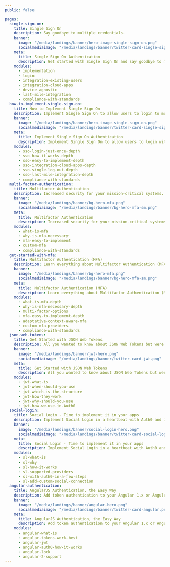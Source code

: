 ```yaml
---
public: false

pages:
  single-sign-on:
    title: Single Sign On
    description: Say goodbye to multiple credentials.
    banner:
      image: "/media/landings/banner/hero-image-single-sign-on.png"
      socialmediaimage: "/media/landings/banner/twitter-card-single-sign-on.png"
    meta:
      title: Single Sign On Authentication
      description: Get started with Single Sign On and say goodbye to multiple credentials.
    modules:
      - implementation
      - login
      - integration-existing-users
      - integration-cloud-apps
      - device-agnostic
      - last-mile-integration
      - compliance-with-standards
  how-to-implement-single-sign-on:
    title: How to Implement Single Sign On
    description: Implement Single Sign On to allow users to login to multiple systems with just one set of credentials.
    banner:
      image: "/media/landings/banner/hero-image-single-sign-on.png"
      socialmediaimage: "/media/landings/banner/twitter-card-single-sign-on.png"
    meta:
      title: Implement Single Sign On Authentication
      description: Implement Single Sign On to allow users to login with just one set of credentials to multiple systems.
    modules:
      - sso-login-just-once-depth
      - sso-how-it-works-depth
      - sso-easy-to-implement-depth
      - sso-integration-cloud-apps-depth
      - sso-single-log-out-depth
      - sso-last-mile-integration-depth
      - compliance-with-standards
  multi-factor-authentication:
    title: Multifactor Authentication
    description: Increased security for your mission-critical systems.
    banner:
      image: "/media/landings/banner/bg-hero-mfa.png"
      socialmediaimage: "/media/landings/banner/bg-hero-mfa-sm.png"
    meta:
      title: Multifactor Authentication
      description: Increased security for your mission-critical systems.
    modules:
      - what-is-mfa
      - why-is-mfa-necessary
      - mfa-easy-to-implement
      - custom-mfa
      - compliance-with-standards
  get-started-with-mfa:
    title: Multifactor Authentication (MFA)
    description: Learn everything about Multifactor Authentication (MFA) and how you can start using it right now in your application.
    banner:
      image: "/media/landings/banner/bg-hero-mfa.png"
      socialmediaimage: "/media/landings/banner/bg-hero-mfa-sm.png"
    meta:
      title: Multifactor Authentication (MFA)
      description: Learn everything about Multifactor Authentication (MFA) and how you can start using it right now in your application.
    modules:
      - what-is-mfa-depth
      - why-is-mfa-necessary-depth
      - multi-factor-options
      - mfa-easy-to-implement-depth
      - adaptative-context-aware-mfa
      - custom-mfa-providers
      - compliance-with-standards
  json-web-tokens:
    title: Get Started with JSON Web Tokens
    description: All you wanted to know about JSON Web Tokens but were afraid to ask.
    banner:
      image: "/media/landings/banner/jwt-hero.png"
      socialmediaimage: "/media/landings/banner/twitter-card-jwt.png"
    meta:
      title: Get Started with JSON Web Tokens
      description: All you wanted to know about JSON Web Tokens but were afraid to ask.
    modules:
      - jwt-what-is
      - jwt-when-should-you-use
      - jwt-which-is-the-structure
      - jwt-how-they-work
      - jwt-why-should-you-use
      - jwt-how-we-use-in-Auth0
  social-login:
    title: Social Login - Time to implement it in your apps
    description: Implement Social Login in a heartbeat with Auth0 and increase your registrations.
    banner:
      image: "/media/landings/banner/social-login-hero.png"
      socialmediaimage: "/media/landings/banner/twitter-card-social-login.png"
    meta:
      title: Social Login - Time to implement it in your apps
      description: Implement Social Login in a heartbeat with Auth0 and increase your registrations.
    modules:
      - sl-what-is
      - sl-why
      - sl-how-it-works
      - sl-supported-providers
      - sl-with-auth0-in-a-few-steps
      - sl-add-custom-social-connection
  angular-authentication:
    title: AngularJS Authentication, the Easy Way
    description: Add token authentication to your Angular 1.x or Angular 2 app in minutes with ready-to-go tools.
    banner:
      image: "/media/landings/banner/angular-hero.png"
      socialmediaimage: "/media/landings/banner/twitter-card-angular.png"
    meta:
      title: AngularJS Authentication, the Easy Way
      description: Add token authentication to your Angular 1.x or Angular 2 app in minutes with ready-to-go tools.
    modules:
      - angular-what-is
      - angular-tokens-work-best
      - angular-jwt
      - angular-auth0-how-it-works
      - angular-lock
      - angular-2-support
---
```

